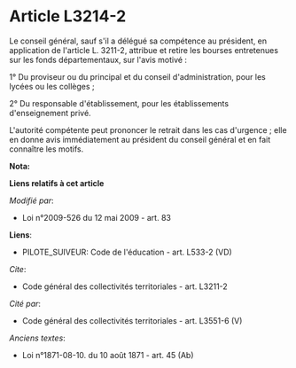 # Article L3214-2

Le conseil général, sauf s'il a délégué sa compétence au président, en application de l'article L. 3211-2, attribue et retire
les bourses entretenues sur les fonds départementaux, sur l'avis motivé : 

1° Du proviseur ou du principal et du conseil d'administration, pour les lycées ou les collèges ; 

2° Du responsable d'établissement, pour les établissements d'enseignement privé.

L'autorité compétente peut prononcer le retrait dans les cas d'urgence ; elle en donne avis immédiatement au président du
conseil général et en fait connaître les motifs.

**Nota:**



**Liens relatifs à cet article**

_Modifié par_:

  - Loi n°2009-526 du 12 mai 2009 - art. 83

**Liens**:

  - PILOTE_SUIVEUR: Code de l'éducation - art. L533-2 (VD)

_Cite_:

  - Code général des collectivités territoriales - art. L3211-2

_Cité par_:

  - Code général des collectivités territoriales - art. L3551-6 (V)

_Anciens textes_:

  - Loi n°1871-08-10. du 10 août 1871 - art. 45 (Ab)
